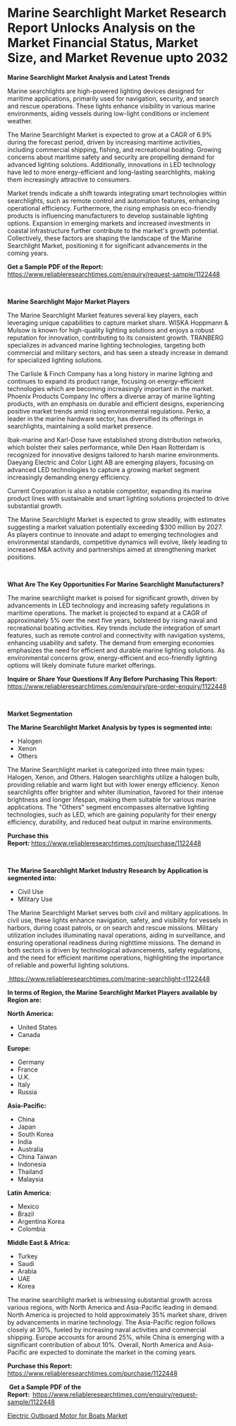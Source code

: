 <p><h1>Marine Searchlight Market Research Report Unlocks Analysis on the Market Financial Status, Market Size, and Market Revenue upto 2032</h1></p><p><strong>Marine Searchlight Market Analysis and Latest Trends</strong></p>
<p><p>Marine searchlights are high-powered lighting devices designed for maritime applications, primarily used for navigation, security, and search and rescue operations. These lights enhance visibility in various marine environments, aiding vessels during low-light conditions or inclement weather.</p><p>The Marine Searchlight Market is expected to grow at a CAGR of 6.9% during the forecast period, driven by increasing maritime activities, including commercial shipping, fishing, and recreational boating. Growing concerns about maritime safety and security are propelling demand for advanced lighting solutions. Additionally, innovations in LED technology have led to more energy-efficient and long-lasting searchlights, making them increasingly attractive to consumers.</p><p>Market trends indicate a shift towards integrating smart technologies within searchlights, such as remote control and automation features, enhancing operational efficiency. Furthermore, the rising emphasis on eco-friendly products is influencing manufacturers to develop sustainable lighting options. Expansion in emerging markets and increased investments in coastal infrastructure further contribute to the market's growth potential. Collectively, these factors are shaping the landscape of the Marine Searchlight Market, positioning it for significant advancements in the coming years.</p></p>
<p><strong>Get a Sample PDF of the Report:&nbsp;</strong> <a href="https://www.reliableresearchtimes.com/enquiry/request-sample/1122448?utm_campaign=2391&utm_medium=2&utm_source=Github&utm_content=ia&utm_term=22022025&utm_id=marine-searchlight">https://www.reliableresearchtimes.com/enquiry/request-sample/1122448</a></p>
<p>&nbsp;</p>
<p><strong>Marine Searchlight Major Market Players</strong></p>
<p><p>The Marine Searchlight Market features several key players, each leveraging unique capabilities to capture market share. WISKA Hoppmann & Mulsow is known for high-quality lighting solutions and enjoys a robust reputation for innovation, contributing to its consistent growth. TRANBERG specializes in advanced marine lighting technologies, targeting both commercial and military sectors, and has seen a steady increase in demand for specialized lighting solutions. </p><p>The Carlisle & Finch Company has a long history in marine lighting and continues to expand its product range, focusing on energy-efficient technologies which are becoming increasingly important in the market. Phoenix Products Company Inc offers a diverse array of marine lighting products, with an emphasis on durable and efficient designs, experiencing positive market trends amid rising environmental regulations. Perko, a leader in the marine hardware sector, has diversified its offerings in searchlights, maintaining a solid market presence. </p><p>Ibak-marine and Karl-Dose have established strong distribution networks, which bolster their sales performance, while Den Haan Rotterdam is recognized for innovative designs tailored to harsh marine environments. Daeyang Electric and Color Light AB are emerging players, focusing on advanced LED technologies to capture a growing market segment increasingly demanding energy efficiency.</p><p>Current Corporation is also a notable competitor, expanding its marine product lines with sustainable and smart lighting solutions projected to drive substantial growth.</p><p>The Marine Searchlight Market is expected to grow steadily, with estimates suggesting a market valuation potentially exceeding $300 million by 2027. As players continue to innovate and adapt to emerging technologies and environmental standards, competitive dynamics will evolve, likely leading to increased M&A activity and partnerships aimed at strengthening market positions.</p></p>
<p>&nbsp;</p>
<p><strong>What Are The Key Opportunities For Marine Searchlight Manufacturers?</strong></p>
<p><p>The marine searchlight market is poised for significant growth, driven by advancements in LED technology and increasing safety regulations in maritime operations. The market is projected to expand at a CAGR of approximately 5% over the next five years, bolstered by rising naval and recreational boating activities. Key trends include the integration of smart features, such as remote control and connectivity with navigation systems, enhancing usability and safety. The demand from emerging economies emphasizes the need for efficient and durable marine lighting solutions. As environmental concerns grow, energy-efficient and eco-friendly lighting options will likely dominate future market offerings.</p></p>
<p><strong>Inquire or Share Your Questions If Any Before Purchasing This Report:</strong> <a href="https://www.reliableresearchtimes.com/enquiry/pre-order-enquiry/1122448?utm_campaign=2391&utm_medium=2&utm_source=Github&utm_content=ia&utm_term=22022025&utm_id=marine-searchlight">https://www.reliableresearchtimes.com/enquiry/pre-order-enquiry/1122448</a></p>
<p>&nbsp;</p>
<p><strong>Market Segmentation</strong></p>
<p><strong>The Marine Searchlight Market Analysis by types is segmented into:</strong></p>
<p><ul><li>Halogen</li><li>Xenon</li><li>Others</li></ul></p>
<p><p>The Marine Searchlight market is categorized into three main types: Halogen, Xenon, and Others. Halogen searchlights utilize a halogen bulb, providing reliable and warm light but with lower energy efficiency. Xenon searchlights offer brighter and whiter illumination, favored for their intense brightness and longer lifespan, making them suitable for various marine applications. The "Others" segment encompasses alternative lighting technologies, such as LED, which are gaining popularity for their energy efficiency, durability, and reduced heat output in marine environments.</p></p>
<p><strong>Purchase this Report:&nbsp;</strong><a href="https://www.reliableresearchtimes.com/purchase/1122448?utm_campaign=2391&utm_medium=2&utm_source=Github&utm_content=ia&utm_term=22022025&utm_id=marine-searchlight">https://www.reliableresearchtimes.com/purchase/1122448</a></p>
<p>&nbsp;</p>
<p><strong>The Marine Searchlight Market Industry Research by Application is segmented into:</strong></p>
<p><ul><li>Civil Use</li><li>Military Use</li></ul></p>
<p><p>The Marine Searchlight Market serves both civil and military applications. In civil use, these lights enhance navigation, safety, and visibility for vessels in harbors, during coast patrols, or on search and rescue missions. Military utilization includes illuminating naval operations, aiding in surveillance, and ensuring operational readiness during nighttime missions. The demand in both sectors is driven by technological advancements, safety regulations, and the need for efficient maritime operations, highlighting the importance of reliable and powerful lighting solutions.</p></p>
<p><a href="https://www.reliableresearchtimes.com/marine-searchlight-r1122448?utm_campaign=2391&utm_medium=2&utm_source=Github&utm_content=ia&utm_term=22022025&utm_id=marine-searchlight">&nbsp;https://www.reliableresearchtimes.com/marine-searchlight-r1122448</a></p>
<p><strong>In terms of Region, the Marine Searchlight Market Players available by Region are:</strong></p>
<p>
    <p> <strong> North America: </strong>
        <ul>
            <li>United States</li>
            <li>Canada</li>
        </ul>
        </p> 
    <p> <strong> Europe: </strong>
        <ul>
            <li>Germany</li>
            <li>France</li>
            <li>U.K.</li>
            <li>Italy</li>
            <li>Russia</li>
        </ul>
        </p> 
    <p> <strong> Asia-Pacific: </strong>
        <ul>
            <li>China</li>
            <li>Japan</li>
            <li>South Korea</li>
            <li>India</li>
            <li>Australia</li>
            <li>China Taiwan</li>
            <li>Indonesia</li>
            <li>Thailand</li>
            <li>Malaysia</li>
        </ul>
        </p> 
    <p> <strong> Latin America: </strong>
        <ul>
            <li>Mexico</li>
            <li>Brazil</li>
            <li>Argentina Korea</li>
            <li>Colombia</li>
        </ul>
        </p> 
    <p> <strong> Middle East & Africa: </strong>
        <ul>
            <li>Turkey</li>
            <li>Saudi</li>
            <li>Arabia</li>
            <li>UAE</li>
            <li>Korea</li>
        </ul>
    </p>
    </p>
<p><p>The marine searchlight market is witnessing substantial growth across various regions, with North America and Asia-Pacific leading in demand. North America is projected to hold approximately 35% market share, driven by advancements in marine technology. The Asia-Pacific region follows closely at 30%, fueled by increasing naval activities and commercial shipping. Europe accounts for around 25%, while China is emerging with a significant contribution of about 10%. Overall, North America and Asia-Pacific are expected to dominate the market in the coming years.</p></p>
<p><strong>Purchase this Report: </strong><a href="https://www.reliableresearchtimes.com/purchase/1122448?utm_campaign=2391&utm_medium=2&utm_source=Github&utm_content=ia&utm_term=22022025&utm_id=marine-searchlight">https://www.reliableresearchtimes.com/purchase/1122448</a></p>
<p>&nbsp;<strong>Get a Sample PDF of the Report:&nbsp;&nbsp;</strong><a href="https://www.reliableresearchtimes.com/enquiry/request-sample/1122448?utm_campaign=2391&utm_medium=2&utm_source=Github&utm_content=ia&utm_term=22022025&utm_id=marine-searchlight">https://www.reliableresearchtimes.com/enquiry/request-sample/1122448</a></p>
<p><strong></strong></p>
<p><p><a href="https://github.com/birnbaumbulah0/Market-Research-Report-List-1/blob/main/electric-outboard-motor-for-boats-market.md?utm_campaign=2391&utm_medium=2&utm_source=Github&utm_content=ia&utm_term=22022025&utm_id=marine-searchlight">Electric Outboard Motor for Boats Market</a></p></p>